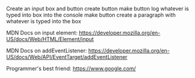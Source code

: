 Create an input box and button
create button
make button log whatever is typed into box into the console
make button create a paragraph with whatever is typed into the box





MDN Docs on input element:
https://developer.mozilla.org/en-US/docs/Web/HTML/Element/input

MDN Docs on addEventListener:
https://developer.mozilla.org/en-US/docs/Web/API/EventTarget/addEventListener

Programmer's best friend:
https://www.google.com/